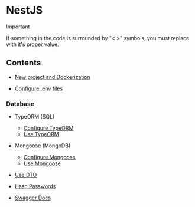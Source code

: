# NestJS

> [!IMPORTANT]
> If something in the code is surrounded by "< >" symbols, you must replace with it's proper value.

## Contents
- [New project and Dockerization](./nestjs/init-and-dockerize.md)

- [Configure .env files](./nestjs/read-dotenv.md)

### Database
- TypeORM (SQL)
    - [Configure TypeORM](./nestjs/config-typeorm.md)
    - [Use TypeORM](./nestjs/use-typeorm.md)
- Mongoose (MongoDB)
    - [Configure Mongoose](./nestjs/config-mongoose.md)
    - [Use Mongoose](./nestjs/use-mongoose.md)

- [Use DTO](./nestjs/use-dto.md)

- [Hash Passwords](./nestjs/hash-bcrypt.md)

- [Swagger Docs](./nestjs/create-docs.md)